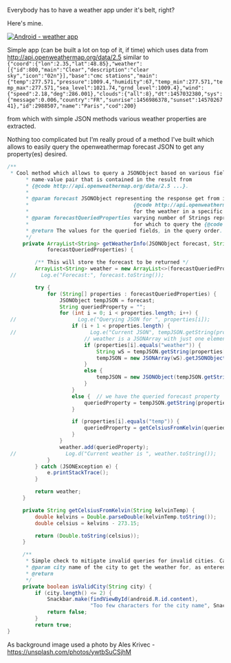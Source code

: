 Everybody has to have a weather app under it's belt, right?

Here's mine.

[![Android - weather app](http://oi66.tinypic.com/34eb32g.jpg)](https://www.youtube.com/watch?v=EhTMw2BPakU "Android - weather app")



Simple app (can be built a lot on top of it, if time) which uses data from
http://api.openweathermap.org/data/2.5  similar to  
`{"coord":{"lon":2.35,"lat":48.85},"weather":[{"id":800,"main":"Clear","description":"clear sky","icon":"02n"}],"base":"cmc stations","main":{"temp":277.571,"pressure":1009.4,"humidity":67,"temp_min":277.571,"temp_max":277.571,"sea_level":1021.74,"grnd_level":1009.4},"wind":{"speed":2.18,"deg":286.001},"clouds":{"all":8},"dt":1457032380,"sys":{"message":0.006,"country":"FR","sunrise":1456986378,"sunset":1457026741},"id":2988507,"name":"Paris","cod":200}`

from which with simple JSON methods various weather properties are extracted.

Nothing too complicated but I'm really proud of a method I've built which allows to easily query  the openweathermap forecast JSON to get any property(es) desired.
```java
/**
 * Cool method which allows to query a JSONObject based on various fields - basically any
      * name-value pair that is contained in the result from
      * {@code http://api.openweathermap.org/data/2.5 ...}.
      *
      * @param forecast JSONObject representing the response get from interrogating
      *                                  {@code http://api.openweathermap.org/data/2.5...}
      *                                  for the weather in a specific city.<br><br>
      * @param forecastQueriedProperties varying number of Strings representing name-value pairs
      *                                  for which to query the {@code forecast} JSONObject
      * @return The values for the queried fields, in the query order.
      */
     private ArrayList<String> getWeatherInfo(JSONObject forecast, String[]...
             forecastQueriedProperties) {

         /** This will store the forecast to be returned */
         ArrayList<String> weather = new ArrayList<>(forecastQueriedProperties.length);
 //        Log.e("Forecast:", forecast.toString());

         try {
             for (String[] properties : forecastQueriedProperties) {
                 JSONObject tempJSON = forecast;
                 String queriedProperty = "";
                 for (int i = 0; i < properties.length; i++) {
 //                    Log.e("Querying JSON for ", properties[i]);
                     if (i + 1 < properties.length) {
 //                        Log.e("Current JSON", tempJSON.getString(properties[i]));
                         // weather is a JSONArray with just one element
                         if (properties[i].equals("weather")) {
                             String wS = tempJSON.getString(properties[i]);
                             tempJSON = new JSONArray(wS).getJSONObject(0);
                         }
                         else {
                             tempJSON = new JSONObject(tempJSON.getString(properties[i]));
                         }
                     }
                     else {  // we have the queried forecast property
                         queriedProperty = tempJSON.getString(properties[i]);
                     }

                     if (properties[i].equals("temp")) {
                         queriedProperty = getCelsiusFromKelvin(queriedProperty);
                     }
                 }
                 weather.add(queriedProperty);
 //                Log.d("Current weather is ", weather.toString());
             }
         } catch (JSONException e) {
             e.printStackTrace();
         }

         return weather;
     }

     private String getCelsiusFromKelvin(String kelvinTemp) {
         double kelvins = Double.parseDouble(kelvinTemp.toString());
         double celsius = kelvins - 273.15;

         return (Double.toString(celsius));
     }

     /**
      * Simple check to mitigate invalid queries for invalid cities. Can be made more complex later.
      * @param city name of the city to get the weather for, as entered by the user.
      * @return
      */
     private boolean isValidCity(String city) {
         if (city.length() <= 2) {
             Snackbar.make(findViewById(android.R.id.content),
                           "Too few characters for the city name", Snackbar.LENGTH_LONG).show();
             return false;
         }
         return true;
}
```


As background image used a photo by Ales Krivec - https://unsplash.com/photos/ywtbSuCSjhM


